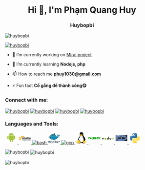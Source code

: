 <h1 align="center">Hi 👋, I'm Phạm Quang Huy</h1>
<h3 align="center">Huybopbi</h3>

<p align="left"> <img src="https://komarev.com/ghpvc/?username=huybopbi&label=Profile%20views&color=0e75b6&style=flat" alt="huybopbi" /> </p>

<p align="left"> <a href="https://twitter.com/huybopbi" target="blank"><img src="https://img.shields.io/twitter/follow/huybopbi?logo=twitter&style=for-the-badge" alt="huybopbi" /></a> </p>

- 🔭 I’m currently working on [Mirai project](https://github.com/catalizcs/miraiv2)

- 🌱 I’m currently learning **Nodejs, php**

- 📫 How to reach me **phuy1030@gmail.com**

- ⚡ Fun fact **Cố gắng để thành công😋**

<h3 align="left">Connect with me:</h3>
<p align="left">
<a href="https://twitter.com/huybopbi" target="blank"><img align="center" src="https://raw.githubusercontent.com/rahuldkjain/github-profile-readme-generator/neutral-icons/src/images/icons/Social/twitter.svg" alt="huybopbi" height="30" width="40" /></a>
<a href="https://instagram.com/huybopbi" target="blank"><img align="center" src="https://raw.githubusercontent.com/rahuldkjain/github-profile-readme-generator/neutral-icons/src/images/icons/Social/instagram.svg" alt="huybopbi" height="30" width="40" /></a>
<a href="https://www.youtube.com/c/huybopbi" target="blank"><img align="center" src="https://raw.githubusercontent.com/rahuldkjain/github-profile-readme-generator/neutral-icons/src/images/icons/Social/youtube.svg" alt="huybopbi" height="30" width="40" /></a>
<a href="https://discord.gg/huybopbi" target="blank"><img align="center" src="https://raw.githubusercontent.com/rahuldkjain/github-profile-readme-generator/neutral-icons/src/images/icons/Social/discord.svg" alt="huybopbi" height="30" width="40" /></a>
</p>

<h3 align="left">Languages and Tools:</h3>
<p align="left"> <a href="https://developer.android.com" target="_blank"> <img src="https://raw.githubusercontent.com/devicons/devicon/master/icons/android/android-original-wordmark.svg" alt="android" width="40" height="40"/> </a> <a href="https://aws.amazon.com" target="_blank"> <img src="https://raw.githubusercontent.com/devicons/devicon/master/icons/amazonwebservices/amazonwebservices-original-wordmark.svg" alt="aws" width="40" height="40"/> </a> <a href="https://www.gnu.org/software/bash/" target="_blank"> <img src="https://www.vectorlogo.zone/logos/gnu_bash/gnu_bash-icon.svg" alt="bash" width="40" height="40"/> </a> <a href="https://www.docker.com/" target="_blank"> <img src="https://raw.githubusercontent.com/devicons/devicon/master/icons/docker/docker-original-wordmark.svg" alt="docker" width="40" height="40"/> </a> <a href="https://cloud.google.com" target="_blank"> <img src="https://www.vectorlogo.zone/logos/google_cloud/google_cloud-icon.svg" alt="gcp" width="40" height="40"/> </a> <a href="https://www.linux.org/" target="_blank"> <img src="https://raw.githubusercontent.com/devicons/devicon/master/icons/linux/linux-original.svg" alt="linux" width="40" height="40"/> </a> <a href="https://www.nginx.com" target="_blank"> <img src="https://raw.githubusercontent.com/devicons/devicon/master/icons/nginx/nginx-original.svg" alt="nginx" width="40" height="40"/> </a> <a href="https://nodejs.org" target="_blank"> <img src="https://raw.githubusercontent.com/devicons/devicon/master/icons/nodejs/nodejs-original-wordmark.svg" alt="nodejs" width="40" height="40"/> </a> <a href="https://www.php.net" target="_blank"> <img src="https://raw.githubusercontent.com/devicons/devicon/master/icons/php/php-original.svg" alt="php" width="40" height="40"/> </a> <a href="https://www.python.org" target="_blank"> <img src="https://raw.githubusercontent.com/devicons/devicon/master/icons/python/python-original.svg" alt="python" width="40" height="40"/> </a> </p>

<p><img align="left" src="https://github-readme-stats.vercel.app/api/top-langs?username=huybopbi&show_icons=true&locale=en&layout=compact" alt="huybopbi" /></p>

<p>&nbsp;<img align="center" src="https://github-readme-stats.vercel.app/api?username=huybopbi&show_icons=true&locale=en" alt="huybopbi" /></p>

<p><img align="center" src="https://github-readme-streak-stats.herokuapp.com/?user=huybopbi&" alt="huybopbi" /></p>
